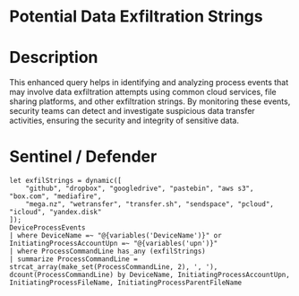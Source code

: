 # Potential Data Exfiltration Strings

# Description
This enhanced query helps in identifying and analyzing process events that may involve data exfiltration attempts using common cloud services, file sharing platforms, and other exfiltration strings. By monitoring these events, security teams can detect and investigate suspicious data transfer activities, ensuring the security and integrity of sensitive data.

# Sentinel / Defender
```kql
let exfilStrings = dynamic([
    "github", "dropbox", "googledrive", "pastebin", "aws s3", "box.com", "mediafire", 
    "mega.nz", "wetransfer", "transfer.sh", "sendspace", "pcloud", "icloud", "yandex.disk"
]);
DeviceProcessEvents
| where DeviceName =~ "@{variables('DeviceName')}" or InitiatingProcessAccountUpn =~ "@{variables('upn')}"
| where ProcessCommandLine has_any (exfilStrings)
| summarize ProcessCommandLine = strcat_array(make_set(ProcessCommandLine, 2), ', '), dcount(ProcessCommandLine) by DeviceName, InitiatingProcessAccountUpn, InitiatingProcessFileName, InitiatingProcessParentFileName
```
